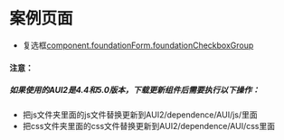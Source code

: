 # 案例页面 
 - 复选框[component.foundationForm.foundationCheckboxGroup](https://www.awebide.com/testCase/#/checkboxGroup/Demo/Foundation/checkboxGroup?title=%E5%A4%8D%E9%80%89%E6%A1%86%E7%BB%84&pageId=checkboxGroup)
 
#### 注意：
##### 如果使用的AUI2是4.4和5.0版本，下载更新组件后需要执行以下操作：
- 把js文件夹里面的js文件替换更新到AUI2/dependence/AUI/js/里面
- 把css文件夹里面的css文件替换更新到AUI2/dependence/AUI/css里面